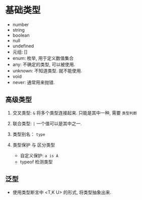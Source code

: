 # 基础类型

-   number
-   string
-   boolean
-   null
-   undefined
-   元组: []
-   enum: 枚举, 用于定义数值集合
-   any: 不确定的类型, 可以被使用.
-   unknown: 不知道类型. 就不能使用.
-   void
-   never: 通常用来抛错.

## 高级类型

1. 交叉类型: `&` 将多个类型连接起来. 只能是其中一种, 需要 `类型判断`
2. 联合类型: `|` 一个值可以是其中之一.
3. 类型别名： `type`

4. 类型保护 与 区分类型
    - 自定义保护: `a is A`
    - typeof 检测类型

## 泛型

-   使用类型断言中 <T,K U> 的形式, 将类型抽象出来.
